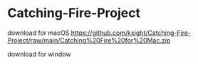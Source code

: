 # Catching-Fire-Project

download for macOS
https://github.com/kxight/Catching-Fire-Project/raw/main/Catching%20Fire%20for%20Mac.zip

download for window

